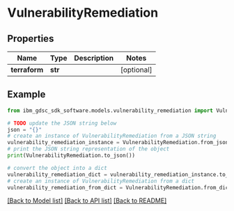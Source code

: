 # VulnerabilityRemediation


## Properties

Name | Type | Description | Notes
------------ | ------------- | ------------- | -------------
**terraform** | **str** |  | [optional] 

## Example

```python
from ibm_gdsc_sdk_software.models.vulnerability_remediation import VulnerabilityRemediation

# TODO update the JSON string below
json = "{}"
# create an instance of VulnerabilityRemediation from a JSON string
vulnerability_remediation_instance = VulnerabilityRemediation.from_json(json)
# print the JSON string representation of the object
print(VulnerabilityRemediation.to_json())

# convert the object into a dict
vulnerability_remediation_dict = vulnerability_remediation_instance.to_dict()
# create an instance of VulnerabilityRemediation from a dict
vulnerability_remediation_from_dict = VulnerabilityRemediation.from_dict(vulnerability_remediation_dict)
```
[[Back to Model list]](../README.md#documentation-for-models) [[Back to API list]](../README.md#documentation-for-api-endpoints) [[Back to README]](../README.md)


